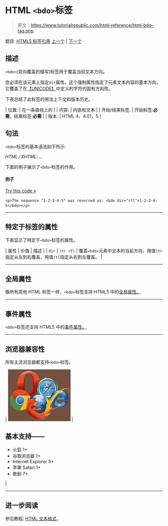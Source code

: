 # HTML `<bdo>`标签

> 原文：<https://www.tutorialrepublic.com/html-reference/html-bdo-tag.php>

题目: [HTML5 标签引用](html5-tags.php) [上一个](html5-bdi-tag.php) | [下一个](html-big-tag.php)

## 描述

`<bdo>`(双向覆盖的缩写)标签用于覆盖当前文本方向。

您必须在该元素上指定`dir`属性。这个强制属性指定了元素文本内容的基本方向，它覆盖了在[【UNICODE】](https://www.w3.org/TR/html4/references.html#ref-UNICODE)中定义的字符的固有方向性。

下表总结了此标签的用法上下文和版本历史。

| 位置: | 在一条直线上的 |
| 内容: | 内嵌和文本 |
| 开始/结束标签: | 开始标签:**必需**，结束标签:**必需** |
| 版本: | HTML 4，4.01，5 |

## 句法

`<bdo>`标签的基本语法如下所示:

*HTML / XHTML:* <bdo dir="ltr|rtl"> ... </bdo>

下面的例子展示了`<bdo>`标签的作用。

#### 例子

[Try this code »](../codelab.php?topic=html&file=bdo-tag "Try this code using online Editor")

```
<p>The sequence "1-2-3-4-5" was reversed as: <bdo dir="rtl">1-2-3-4-5</bdo></p>
```

* * *

## 特定于标签的属性

下表显示了特定于`<bdo>`标签的属性。

| 属性 | 价值 | 描述 |
| `dir` | `ltr
rtl` | 覆盖`<bdo>`元素中文本的当前方向，用值`ltr`指定从左到右覆盖，用值`rtl`指定从右到左覆盖。 |

* * *

## 全局属性

像所有其他 HTML 标签一样，`<bdo>`标签支持 HTML5 中的[全局属性。](html5-global-attributes.php)

* * *

## 事件属性

`<bdo>`标签还支持 HTML5 中的[事件属性。](html5-event-attributes.php)

* * *

## 浏览器兼容性

所有主流浏览器都支持`<bdo>`标签。

| ![Browsers Icon](img/e9331123c77668c1832e541c2fca1002.png) | 

## 基本支持——

*   火狐 1+
*   谷歌浏览器 1+
*   Internet Explorer 5+
*   苹果 Safari 1+
*   歌剧 7+

 |

* * *

## 进一步阅读

参见教程: [HTML 文本格式](../html-tutorial/html-text-formatting.php)。